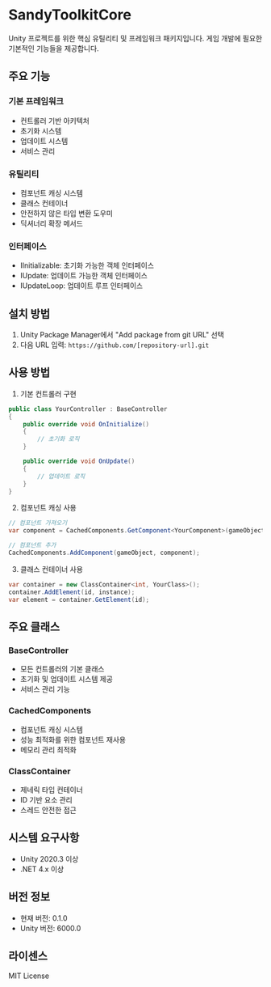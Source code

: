 # SandyToolkitCore

Unity 프로젝트를 위한 핵심 유틸리티 및 프레임워크 패키지입니다. 게임 개발에 필요한 기본적인 기능들을 제공합니다.

## 주요 기능

### 기본 프레임워크
- 컨트롤러 기반 아키텍처
- 초기화 시스템
- 업데이트 시스템
- 서비스 관리

### 유틸리티
- 컴포넌트 캐싱 시스템
- 클래스 컨테이너
- 안전하지 않은 타입 변환 도우미
- 딕셔너리 확장 메서드

### 인터페이스
- IInitializable: 초기화 가능한 객체 인터페이스
- IUpdate: 업데이트 가능한 객체 인터페이스
- IUpdateLoop: 업데이트 루프 인터페이스

## 설치 방법

1. Unity Package Manager에서 "Add package from git URL" 선택
2. 다음 URL 입력: `https://github.com/[repository-url].git`

## 사용 방법

1. 기본 컨트롤러 구현
```csharp
public class YourController : BaseController
{
    public override void OnInitialize()
    {
        // 초기화 로직
    }

    public override void OnUpdate()
    {
        // 업데이트 로직
    }
}
```

2. 컴포넌트 캐싱 사용
```csharp
// 컴포넌트 가져오기
var component = CachedComponents.GetComponent<YourComponent>(gameObject);

// 컴포넌트 추가
CachedComponents.AddComponent(gameObject, component);
```

3. 클래스 컨테이너 사용
```csharp
var container = new ClassContainer<int, YourClass>();
container.AddElement(id, instance);
var element = container.GetElement(id);
```

## 주요 클래스

### BaseController
- 모든 컨트롤러의 기본 클래스
- 초기화 및 업데이트 시스템 제공
- 서비스 관리 기능

### CachedComponents
- 컴포넌트 캐싱 시스템
- 성능 최적화를 위한 컴포넌트 재사용
- 메모리 관리 최적화

### ClassContainer
- 제네릭 타입 컨테이너
- ID 기반 요소 관리
- 스레드 안전한 접근

## 시스템 요구사항

- Unity 2020.3 이상
- .NET 4.x 이상

## 버전 정보

- 현재 버전: 0.1.0
- Unity 버전: 6000.0

## 라이센스

MIT License
